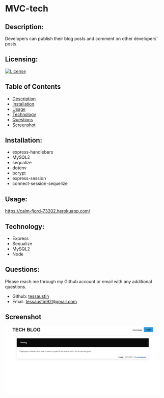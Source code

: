 # MVC-tech

## Description:
Developers can publish their blog posts and comment on other developers' posts.

## Licensing:
[![License](https://img.shields.io/badge/License-isc-blue.svg)](https://shields.io)

## Table of Contents 
* [Description](#description)
* [Installation](#installation)
* [Usage](#usage)
* [Technology](#technology)
* [Questions](#questions)
* [Screenshot](#screenshot)

## Installation:
- express-handlebars 
- MySQL2 
- sequalize
- dotenv
- bcrypt
- express-session 
- connect-session-sequelize 

## Usage:
https://calm-fjord-73302.herokuapp.com/

## Technology:
- Express
- Sequalize
- MySQL2
- Node

## Questions:
Please reach me through my Github account or email with any additional questions.
- Github: [tessaustin](https://github.com/tessaustin)
- Email: tessaustin92@gmail.com 

## Screenshot
![img](img/Screenshot.png)
